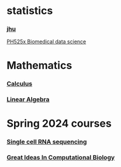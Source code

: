 # statistics

### [jhu](https://www.ams.jhu.edu/~dan/550.435/notes/COURSENOTES435.pdf)

[PH525x Biomedical data science](http://genomicsclass.github.io/book/)

# Mathematics

### [Calculus](https://www.khanacademy.org/math/ap-calculus-ab)
### [Linear Algebra](https://www.3blue1brown.com/topics/linear-algebra)

# Spring 2024 courses

### [Single cell RNA sequencing](https://github.com/pachterlab/BI-BE-CS-183-2023?tab=readme-ov-file)
### [Great Ideas In Computational Biology](https://compeau.cbd.cmu.edu/teaching/great-ideas-in-computational-biology/)
